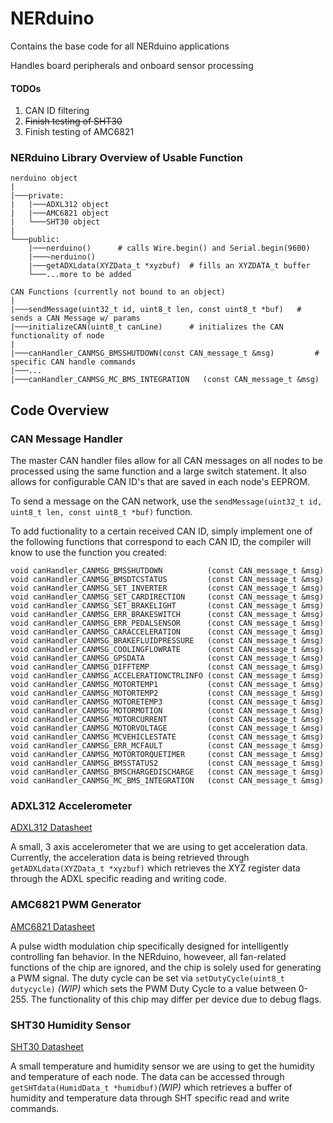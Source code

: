 # NERduino
Contains the base code for all NERduino applications

Handles board peripherals and onboard sensor processing

#### TODOs
1. CAN ID filtering
2. ~~Finish testing of SHT30~~
3. Finish testing of AMC6821

### NERduino Library Overview of Usable Function
```
nerduino object
|
|───private:
|   |───ADXL312 object
|   |───AMC6821 object
|   └───SHT30 object
|
└───public:
    |───nerduino()      # calls Wire.begin() and Serial.begin(9600)
    |───~nerduino()
    |───getADXLdata(XYZData_t *xyzbuf)  # fills an XYZDATA_t buffer
    └───...more to be added
```

```
CAN Functions (currently not bound to an object)
|
|───sendMessage(uint32_t id, uint8_t len, const uint8_t *buf)   # sends a CAN Message w/ params
|───initializeCAN(uint8_t canLine)      # initializes the CAN functionality of node
|
|───canHandler_CANMSG_BMSSHUTDOWN(const CAN_message_t &msg)         # specific CAN handle commands
|───...
|───canHandler_CANMSG_MC_BMS_INTEGRATION   (const CAN_message_t &msg)
```

## Code Overview
### CAN Message Handler
The master CAN handler files allow for all CAN messages on all nodes to be processed using the same function and a large switch statement. It also allows for configurable CAN ID's that are saved in each node's EEPROM.

To send a message on the CAN network, use the ```sendMessage(uint32_t id, uint8_t len, const uint8_t *buf)``` function.

To add fuctionality to a certain received CAN ID, simply implement one of the following functions that correspond to each CAN ID, the compiler will know to use the function you created:
```
void canHandler_CANMSG_BMSSHUTDOWN          (const CAN_message_t &msg)
void canHandler_CANMSG_BMSDTCSTATUS         (const CAN_message_t &msg)
void canHandler_CANMSG_SET_INVERTER         (const CAN_message_t &msg)
void canHandler_CANMSG_SET_CARDIRECTION     (const CAN_message_t &msg)
void canHandler_CANMSG_SET_BRAKELIGHT       (const CAN_message_t &msg)
void canHandler_CANMSG_ERR_BRAKESWITCH      (const CAN_message_t &msg)
void canHandler_CANMSG_ERR_PEDALSENSOR      (const CAN_message_t &msg)
void canHandler_CANMSG_CARACCELERATION      (const CAN_message_t &msg)
void canHandler_CANMSG_BRAKEFLUIDPRESSURE   (const CAN_message_t &msg)
void canHandler_CANMSG_COOLINGFLOWRATE      (const CAN_message_t &msg)
void canHandler_CANMSG_GPSDATA              (const CAN_message_t &msg)
void canHandler_CANMSG_DIFFTEMP             (const CAN_message_t &msg)
void canHandler_CANMSG_ACCELERATIONCTRLINFO (const CAN_message_t &msg)
void canHandler_CANMSG_MOTORTEMP1           (const CAN_message_t &msg)
void canHandler_CANMSG_MOTORTEMP2           (const CAN_message_t &msg)
void canHandler_CANMSG_MOTORETEMP3          (const CAN_message_t &msg)
void canHandler_CANMSG_MOTORMOTION          (const CAN_message_t &msg)
void canHandler_CANMSG_MOTORCURRENT         (const CAN_message_t &msg)
void canHandler_CANMSG_MOTORVOLTAGE         (const CAN_message_t &msg)
void canHandler_CANMSG_MCVEHICLESTATE       (const CAN_message_t &msg)
void canHandler_CANMSG_ERR_MCFAULT          (const CAN_message_t &msg)
void canHandler_CANMSG_MOTORTORQUETIMER     (const CAN_message_t &msg)
void canHandler_CANMSG_BMSSTATUS2           (const CAN_message_t &msg)
void canHandler_CANMSG_BMSCHARGEDISCHARGE   (const CAN_message_t &msg)
void canHandler_CANMSG_MC_BMS_INTEGRATION   (const CAN_message_t &msg)
```


### ADXL312 Accelerometer
[ADXL312 Datasheet](https://www.analog.com/media/en/technical-documentation/data-sheets/ADXL312.pdf)

A small, 3 axis accelerometer that we are using to get acceleration data. Currently, the acceleration data is being retrieved through ```getADXLdata(XYZData_t *xyzbuf)``` which retrieves the XYZ register data through the ADXL specific reading and writing code.


### AMC6821 PWM Generator
[AMC6821 Datasheet](https://www.ti.com/lit/ds/symlink/amc6821.pdf?ts=1644706226375&ref_url=https%253A%252F%252Fwww.ti.com%252Fproduct%252FAMC6821%253Futm_source%253Dgoogle%2526utm_medium%253Dcpc%2526utm_campaign%253Dasc-sens-null-prodfolderdynamic-cpc-pf-google-wwe%2526utm_content%253Dprodfolddynamic%2526ds_k%253DDYNAMIC%2BSEARCH%2BADS%2526DCM%253Dyes%2526gclid%253DCj0KCQiA0p2QBhDvARIsAACSOOPKQVP7tfyxbaC8997ZjeHcQWZiSwAi1yblV-rFrJZ4BQS3xCwo1iYaAjmLEALw_wcB%2526gclsrc%253Daw.ds)

A pulse width modulation chip specifically designed for intelligently controlling fan behavior. In the NERduino, howeveer, all fan-related functions of the chip are ignored, and the chip is solely used for generating a PWM signal. The duty cycle can be set via ```setDutyCycle(uint8_t dutycycle)``` *(WIP)* which sets the PWM Duty Cycle to a value between 0-255. The functionality of this chip may differ per device due to debug flags.


### SHT30 Humidity Sensor
[SHT30 Datasheet](https://www.mouser.com/datasheet/2/682/Sensirion_Humidity_Sensors_SHT3x_Datasheet_digital-971521.pdf)

A small temperature and humidity sensor we are using to get the humidity and temperature of each node. The data can be accessed through ```getSHTdata(HumidData_t *humidbuf)```*(WIP)* which retrieves a buffer of humidity and temperature data through SHT specific read and write commands.
